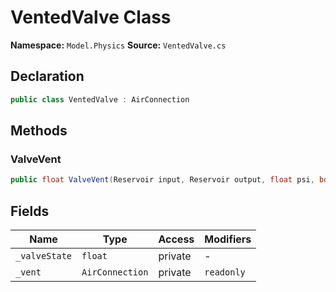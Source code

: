 # VentedValve Class

**Namespace:** `Model.Physics`
**Source:** `VentedValve.cs`

## Declaration

```csharp
public class VentedValve : AirConnection
```

## Methods

### ValveVent

```csharp
public float ValveVent(Reservoir input, Reservoir output, float psi, bool canValve, float dt)
```

## Fields

| Name | Type | Access | Modifiers |
|------|------|--------|-----------|
| `_valveState` | `float` | private | - |
| `_vent` | `AirConnection` | private | `readonly` |

